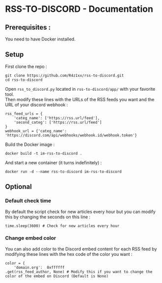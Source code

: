 # RSS-TO-DISCORD - Documentation

## Prerequisites :
You need to have Docker installed.

## Setup
First clone the repo :
```
git clone https://github.com/R4z1xx/rss-to-discord.git
cd rss-to-discord
```
Open ```rss_to_discord.py``` located in ```rss-to-discord/app/``` with your favorite tool. <br>
Then modify these lines with the URLs of the RSS feeds you want and the URL of your discord webhook :  
```
rss_feed_urls = {
    'categ_name': ['https://rss.url/feed'],
    'second_categ': ['https://rss.url/feed']
}
webhook_url = {'categ_name': 'https://discord.com/api/webhooks/webhook.id/webhook.token'}
```

Build the Docker image :
```
docker build -t im-rss-to-discord .
```
And start a new container (it turns indefinitely) : 
```
docker run -d --name rss-to-discord im-rss-to-discord
```

## Optional
### Default check time
By default the script check for new articles every hour but you can modify this by changing the seconds on this line : 
```
time.sleep(3600) # Check for new articles every hour
```

### Change embed color
You can also add color to the Discord embed content for each RSS feed by modifying these lines with the hex code of the color you want : 
```
color = {
    'domain.org':  0xffffff
.get(rss_feed_author, None) # Modify this if you want to change the color of the embed on Discord (Default is None)
```
